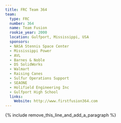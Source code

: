 ```yaml
---
title: FRC Team 364
team:
  type: FRC
  number: 364
  name: Team Fusion
  rookie_year: 2000
  location: Gulfport, Mississippi, USA
  sponsors:
  - NASA Stennis Space Center
  - Mississippi Power
  - AVL
  - Barnes & Noble
  - DS SolidWorks
  - Walmart
  - Raising Canes
  - Sulfur Operations Support
  - SEAONE
  - Holifield Engineering Inc
  - Gulfport High School
  links:
    Website: http://www.firstfusion364.com
---
```


{% include remove_this_line_and_add_a_paragraph %}
